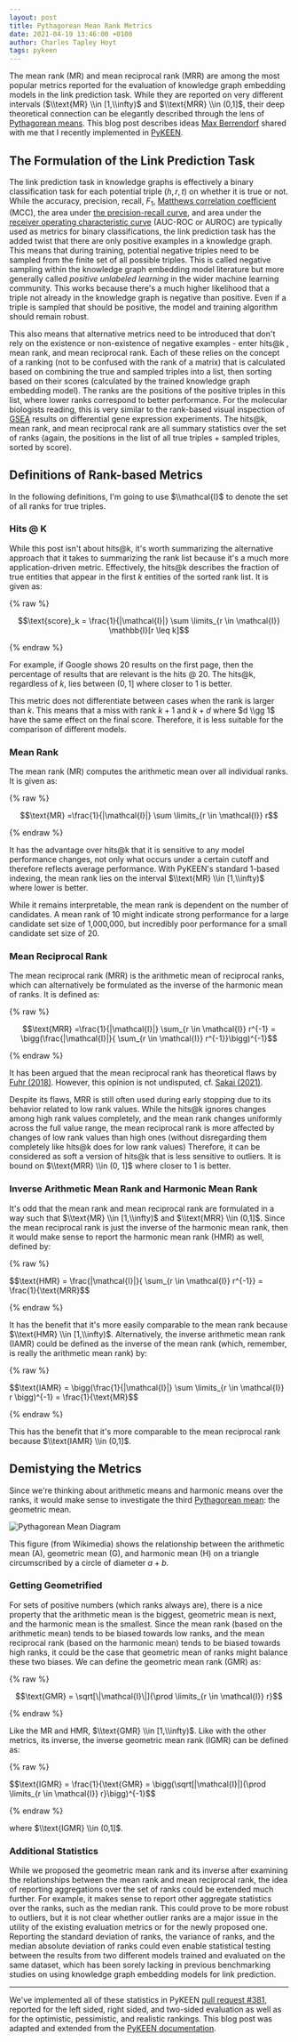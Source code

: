 ```yaml
---
layout: post
title: Pythagorean Mean Rank Metrics
date: 2021-04-19 13:46:00 +0100
author: Charles Tapley Hoyt
tags: pykeen
---
```

The mean rank (MR) and mean reciprocal rank (MRR) are among the most popular metrics reported for the evaluation of
knowledge graph embedding models in the link prediction task. While they are reported on very different intervals
($\\text{MR} \\in [1,\\infty)$ and $\\text{MRR} \\in (0,1]$, their deep theoretical connection can be elegantly
described through the lens of [Pythagorean means](https://en.wikipedia.org/wiki/Pythagorean_means). This blog post
describes ideas [Max Berrendorf](https://github.com/mberr) shared with me that I recently implemented in
[PyKEEN](https://github.com/pykeen/).

## The Formulation of the Link Prediction Task

The link prediction task in knowledge graphs is effectively a binary classification task for each potential triple $(h,
r, t)$ on whether it is true or not. While the accuracy, precision, recall, $F_1$,
[Matthews correlation coefficient](https://en.wikipedia.org/wiki/Matthews_correlation_coefficient) (MCC), the area under
[the precision-recall curve](https://scikit-learn.org/stable/modules/generated/sklearn.metrics.precision_recall_curve.html),
and area under the [receiver operating characteristic curve](https://en.wikipedia.org/wiki/Receiver_operating_characteristic)
(AUC-ROC or AUROC) are typically used as metrics for binary classifications, the link prediction task has the added
twist that there are only positive examples in a knowledge graph. This means that during training, potential negative
triples need to be sampled from the finite set of all possible triples. This is called negative sampling within the
knowledge graph embedding model literature but more generally called *positive unlabeled learning* in the wider machine
learning community. This works because there's a much higher likelihood that a triple not already in the knowledge graph
is negative than positive. Even if a triple is sampled that should be positive, the model and training algorithm should
remain robust.

This also means that alternative metrics need to be introduced that don't rely on the existence or non-existence of
negative examples - enter hits@k , mean rank, and mean reciprocal rank. Each of these relies on the concept of a
ranking (not to be confused with the rank of a matrix) that is calculated based on combining the true and sampled
triples into a list, then sorting based on their scores (calculated by the trained knowledge graph embedding model). The
ranks are the positions of the positive triples in this list, where lower ranks correspond to better performance. For
the molecular biologists reading, this is very similar to the rank-based visual inspection of
[GSEA](https://www.gsea-msigdb.org/gsea) results on differential gene expression experiments. The hits@k, mean rank, and
mean reciprocal rank are all summary statistics over the set of ranks (again, the positions in the list of all true
triples + sampled triples, sorted by score).

## Definitions of Rank-based Metrics

In the following definitions, I'm going to use $\\mathcal{I}$ to denote the set of all ranks for true triples.

### Hits @ K

While this post isn't about hits@k, it's worth summarizing the alternative approach that it takes to summarizing the
rank list because it's a much more application-driven metric. Effectively, the hits@k describes the fraction of true
entities that appear in the first $k$ entities of the sorted rank list. It is given as:

{% raw %}

$$\text{score}_k = \frac{1}{|\mathcal{I}|} \sum \limits_{r \in \mathcal{I}} \mathbb{I}[r \leq k]$$

{% endraw %}

For example, if Google shows 20 results on the first page, then the percentage of results that are relevant is the hits
@ 20. The hits@k, regardless of $k$, lies between $(0, 1]$ where closer to 1 is better.

This metric does not differentiate between cases when the rank is larger than $k$. This means that a miss with rank
$k+1$ and $k+d$ where $d \\gg 1$ have the same effect on the final score. Therefore, it is less suitable for the
comparison of different models.

### Mean Rank

The mean rank (MR) computes the arithmetic mean over all individual ranks. It is given as:

{% raw %}

$$\text{MR} =\frac{1}{|\mathcal{I}|} \sum \limits_{r \in \mathcal{I}} r$$

{% endraw %}

It has the advantage over hits@k that it is sensitive to any model performance changes, not only what occurs under a
certain cutoff and therefore reflects average performance. With PyKEEN's standard 1-based indexing, the mean rank lies
on the interval $\\text{MR} \\in [1,\\infty)$ where lower is better.

While it remains interpretable, the mean rank is dependent on the number of candidates. A mean rank of 10 might indicate
strong performance for a large candidate set size of 1,000,000, but incredibly poor performance for a small candidate
set size of 20.

### Mean Reciprocal Rank

The mean reciprocal rank (MRR) is the arithmetic mean of reciprocal ranks, which can alternatively be formulated as the
inverse of the harmonic mean of ranks. It is defined as:

{% raw %}

$$\text{MRR} =\frac{1}{|\mathcal{I}|} \sum_{r \in \mathcal{I}} r^{-1} = \bigg(\frac{|\mathcal{I}|}{ \sum_{r \in
\mathcal{I}} r^{-1}}\bigg)^{-1}$$

{% endraw %}

It has been argued that the mean reciprocal rank has theoretical flaws by
[Fuhr (2018)](https://pykeen.readthedocs.io/en/latest/references.html#fuhr2018). However, this opinion is not
undisputed, cf. [Sakai (2021)](https://pykeen.readthedocs.io/en/latest/references.html#sakai2021).

Despite its flaws, MRR is still often used during early stopping due to its behavior related to low rank values. While
the hits@k ignores changes among high rank values completely, and the mean rank changes uniformly across the full value
range, the mean reciprocal rank is more affected by changes of low rank values than high ones
(without disregarding them completely like hits@k does for low rank values)
Therefore, it can be considered as soft a version of hits@k that is less sensitive to outliers. It is bound on
$\\text{MRR} \\in (0, 1]$ where closer to 1 is better.

### Inverse Arithmetic Mean Rank and Harmonic Mean Rank

It's odd that the mean rank and mean reciprocal rank are formulated in a way such that $\\text{MR}
\\in [1,\\infty)$ and $\\text{MRR} \\in (0,1]$. Since the mean reciprocal rank is just the inverse of the harmonic mean
rank, then it would make sense to report the harmonic mean rank (HMR) as well, defined by:

{% raw %}

$$\text{HMR} = \frac{|\mathcal{I}|}{ \sum_{r \in \mathcal{I}} r^{-1}} = \frac{1}{\text{MRR}$$

{% endraw %}

It has the benefit that it's more easily comparable to the mean rank because $\\text{HMR} \\in [1,\\infty)$.
Alternatively, the inverse arithmetic mean rank (IAMR) could be defined as the inverse of the mean rank
(which, remember, is really the arithmetic mean rank) by:

{% raw %}

$$\text{IAMR} = \bigg(\frac{1}{|\mathcal{I}|} \sum \limits_{r \in \mathcal{I}} r \bigg)^{-1} = \frac{1}{\text{MR}$$

{% endraw %}

This has the benefit that it's more comparable to the mean reciprocal rank because $\\text{IAMR} \\in (0,1]$.

## Demistying the Metrics

Since we're thinking about arithmetic means and harmonic means over the ranks, it would make sense to investigate
the third [Pythagorean mean](https://en.wikipedia.org/wiki/Pythagorean_means): the geometric mean.

<img style="max-width: 500px; text-align: center" src="https://upload.wikimedia.org/wikipedia/commons/thumb/f/f7/MathematicalMeans.svg/2560px-MathematicalMeans.svg.png"  alt="Pythagorean Mean Diagram"/>

This figure (from Wikimedia) shows the relationship between the arithmetic mean (A), geometric mean (G), and harmonic
mean (H) on a triangle circumscribed by a circle of diameter $a+b$.

### Getting Geometrified

For sets of positive numbers (which ranks always are), there is a nice property that the arithmetic mean is the biggest,
geometric mean is next, and the harmonic mean is the smallest. Since the mean rank (based on the
arithmetic mean) tends to be biased towards low ranks, and the mean reciprocal rank (based on the harmonic
mean) tends to be biased towards high ranks, it could be the case that geometric mean of ranks might balance these
two biases. We can define the geometric mean rank (GMR) as:

{% raw %}

$$\text{GMR} = \sqrt[\|\mathcal{I}\|]{\prod \limits_{r \in \mathcal{I}} r}$$

{% endraw %}

Like the MR and HMR, $\\text{GMR} \\in [1,\\infty)$. Like with the other metrics, its inverse, the inverse geometric
mean rank (IGMR) can be defined as:

{% raw %}

$$\text{IGMR} = \frac{1}{\text{GMR} = \bigg(\sqrt[\|\mathcal{I}\|]{\prod \limits_{r \in \mathcal{I}} r}\bigg)^{-1}$$

{% endraw %}

where $\\text{IGMR} \\in (0,1]$.

### Additional Statistics

While we proposed the geometric mean rank and its inverse after examining the relationships between the mean rank
and mean reciprocal rank, the idea of reporting aggregations over the set of ranks could be extended much further.
For example, it makes sense to report other aggregate statistics over the ranks, such as the median rank. This could
prove to be more robust to outliers, but it is not clear whether outlier ranks are a major issue in the utility of the
existing evaluation metrics or for the newly proposed one. Reporting the standard
deviation of ranks, the variance of ranks, and the median absolute deviation of ranks could even enable
statistical testing between the results from two different models trained and evaluated on the same dataset, which
has been sorely lacking in previous benchmarking studies on using knowledge graph embedding models for link prediction.

---
We've implemented all of these statistics in PyKEEN [pull request #381](https://github.com/pykeen/pykeen/pull/381),
reported for the left sided, right sided, and two-sided evaluation as well as for the optimistic, pessimistic, and
realistic rankings. This blog post was adapted and extended from the
[PyKEEN documentation](https://pykeen.readthedocs.io/en/stable/tutorial/understanding_evaluation.html).
